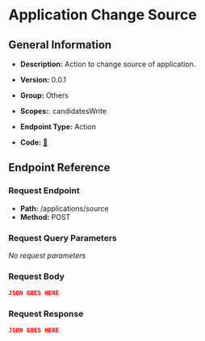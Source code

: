 # Application Change Source

## General Information

- **Description:** Action to change source of application.

- **Version:** 0.0.1
- **Group:** Others
- **Scopes:**: candidatesWrite
- **Endpoint Type:** Action
- **Code:** [🔗](https://github.com/NangoHQ/integration-templates/tree/main/integrations/ashby/actions/application-change-source.ts)

## Endpoint Reference

### Request Endpoint

- **Path:** /applications/source
- **Method:** POST

### Request Query Parameters

_No request parameters_

### Request Body

```json
JSON GOES HERE
```

### Request Response

```json
JSON GOES HERE
```
